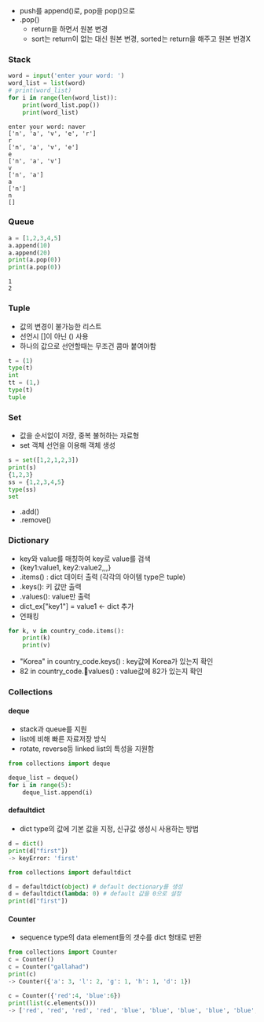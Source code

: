- push를 append()로, pop을 pop()으로
- .pop()
	- return을 하면서 원본 변경
	- sort는 return이 없는 대신 원본 변경, sorted는 return을 해주고 원본 번경X

### Stack

```python
word = input('enter your word: ')
word_list = list(word)
# print(word_list)
for i in range(len(word_list)):
	print(word_list.pop())
	print(word_list)
```

```text
enter your word: naver
['n', 'a', 'v', 'e', 'r']
r
['n', 'a', 'v', 'e']
e
['n', 'a', 'v']
v
['n', 'a']
a
['n']
n
[]
```
### Queue

```python
a = [1,2,3,4,5]
a.append(10)
a.append(20)
print(a.pop(0))
print(a.pop(0))
```

```
1
2
```


### Tuple
- 값의 변경이 불가능한 리스트
- 선언시 []이 아닌 () 사용
- 하나의 값으로 선언할때는 무조건 콤마 붙여야함
```python
t = (1)
type(t)
int
tt = (1,)
type(t)
tuple
```

### Set
- 값을 순서없이 저장, 중복 불허하는 자료형
- set 객체 선언을 이용해 객체 생성
```python
s = set([1,2,1,2,3])
print(s)
{1,2,3}
ss = {1,2,3,4,5}
type(ss)
set
```

- .add()
- .remove()

### Dictionary
- key와 value를 매칭하여 key로 value를 검색
- {key1:value1, key2:value2,,,}
- .items() : dict 데이터 출력 (각각의 아이템 type은 tuple)
- .keys(): 키 값만 출력
- .values(): value만 출력
- dict_ex["key1"] = value1 <- dict 추가
- 언패킹
```python
for k, v in country_code.items():
	print(k)
	print(v)
```
- "Korea" in country_code.keys() : key값에 Korea가 있는지 확인
- 82 in country_code.values() : value값에 82가 있는지 확인

### Collections

#### deque
- stack과 queue를 지원
- list에 비해 빠른 자료저장 방식
- rotate, reverse등 linked list의 특성을 지원함
```python
from collections import deque

deque_list = deque()
for i in range(5):
	deque_list.append(i)
```

#### defaultdict
- dict type의 값에 기본 값을 지정, 신규값 생성시 사용하는 방법
```python
d = dict()
print(d["first"])
-> keyError: 'first'
```

```python
from collections import defaultdict

d = defaultdict(object) # default dectionary를 생성
d = defaultdict(lambda: 0) # default 값을 0으로 설정
print(d["first"])
```

#### Counter
- sequence type의 data element들의 갯수를 dict 형태로 반환
```python
from collections import Counter
c = Counter()
c = Counter("gallahad")
print(c)
-> Counter({'a': 3, 'l': 2, 'g': 1, 'h': 1, 'd': 1})
```

```python
c = Counter({'red':4, 'blue':6})
print(list(c.elements()))
-> ['red', 'red', 'red', 'red', 'blue', 'blue', 'blue', 'blue', 'blue', 'blue']
```

